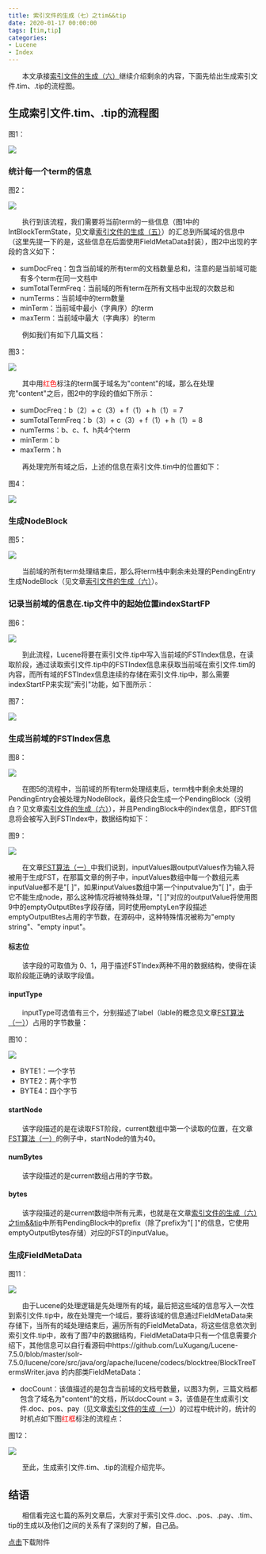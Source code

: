 ```yaml
---
title: 索引文件的生成（七）之tim&&tip
date: 2020-01-17 00:00:00
tags: [tim,tip]
categories:
- Lucene
- Index
---
```


&emsp;&emsp;本文承接[索引文件的生成（六）](https://www.amazingkoala.com.cn/Lucene/Index/2020/0115/索引文件的生成（六）之tim&&tip)继续介绍剩余的内容，下面先给出生成索引文件.tim、.tip的流程图。

## 生成索引文件.tim、.tip的流程图

图1：

<img src="http://www.amazingkoala.com.cn/uploads/lucene/index/索引文件的生成/索引文件的生成（七）/1.png">

### 统计每一个term的信息

图2：

<img src="http://www.amazingkoala.com.cn/uploads/lucene/index/索引文件的生成/索引文件的生成（七）/2.png">

&emsp;&emsp;执行到该流程，我们需要将当前term的一些信息（图1中的IntBlockTermState，见文章[索引文件的生成（五）](https://www.amazingkoala.com.cn/Lucene/Index/2020/0110/索引文件的生成（五）之tim&&tip)）的汇总到所属域的信息中（这里先提一下的是，这些信息在后面使用FieldMetaData封装），图2中出现的字段的含义如下：

- sumDocFreq：包含当前域的所有term的文档数量总和，注意的是当前域可能有多个term在同一文档中
- sumTotalTermFreq：当前域的所有term在所有文档中出现的次数总和
- numTerms：当前域中的term数量
- minTerm：当前域中最小（字典序）的term
- maxTerm：当前域中最大（字典序）的term

&emsp;&emsp;例如我们有如下几篇文档：

图3：

<img src="http://www.amazingkoala.com.cn/uploads/lucene/index/索引文件的生成/索引文件的生成（七）/3.png">

&emsp;&emsp;其中用<font color=Red>红色</font>标注的term属于域名为"content"的域，那么在处理完"content"之后，图2中的字段的值如下所示：

- sumDocFreq：b（2）+ c（3）+ f（1）+ h（1）= 7
- sumTotalTermFreq：b（3）+ c（3）+ f（1）+ h（1）= 8
- numTerms：b、c、f、h共4个term
- minTerm：b
- maxTerm：h

&emsp;&emsp;再处理完所有域之后，上述的信息在索引文件.tim中的位置如下：

图4：

<img src="http://www.amazingkoala.com.cn/uploads/lucene/index/索引文件的生成/索引文件的生成（七）/4.png">

### 生成NodeBlock

图5：

<img src="http://www.amazingkoala.com.cn/uploads/lucene/index/索引文件的生成/索引文件的生成（七）/5.png">

&emsp;&emsp;当前域的所有term处理结束后，那么将term栈中剩余未处理的PendingEntry生成NodeBlock（见文章[索引文件的生成（六）](https://www.amazingkoala.com.cn/Lucene/Index/2020/0115/索引文件的生成（六）之tim&&tip)）。

### 记录当前域的信息在.tip文件中的起始位置indexStartFP

图6：

<img src="http://www.amazingkoala.com.cn/uploads/lucene/index/索引文件的生成/索引文件的生成（七）/6.png">

&emsp;&emsp;到此流程，Lucene将要在索引文件.tip中写入当前域的FSTIndex信息，在读取阶段，通过读取索引文件.tip中的FSTIndex信息来获取当前域在索引文件.tim的内容，而所有域的FSTIndex信息连续的存储在索引文件.tip中，那么需要indexStartFP来实现"索引"功能，如下图所示：

图7：

<img src="http://www.amazingkoala.com.cn/uploads/lucene/index/索引文件的生成/索引文件的生成（七）/7.png">

### 生成当前域的FSTIndex信息

图8：

<img src="http://www.amazingkoala.com.cn/uploads/lucene/index/索引文件的生成/索引文件的生成（七）/8.png">

&emsp;&emsp;在图5的流程中，当前域的所有term处理结束后，term栈中剩余未处理的PendingEntry会被处理为NodeBlock，最终只会生成一个PendingBlock（没明白？见文章[索引文件的生成（六）](https://www.amazingkoala.com.cn/Lucene/Index/2020/0115/索引文件的生成（六）之tim&&tip)），并且PendingBlock中的index信息，即FST信息将会被写入到FSTIndex中，数据结构如下：

图9：

<img src="http://www.amazingkoala.com.cn/uploads/lucene/index/索引文件的生成/索引文件的生成（七）/9.png">

&emsp;&emsp;在文章[FST算法（一）](https://www.amazingkoala.com.cn/Lucene/yasuocunchu/2019/0220/FST（一）)中我们说到，inputValues跟outputValues作为输入将被用于生成FST，在那篇文章的例子中，inputValues数组中每一个数组元素inputValue都不是"[ ]"，如果inputValues数组中第一个inputvalue为"[ ]"，由于它不能生成node，那么这种情况将被特殊处理，"[ ]"对应的outputValue将使用图9中的emptyOutputBtes字段存储，同时使用emptyLen字段描述emptyOutputBtes占用的字节数，在源码中，这种特殊情况被称为"empty string"、"empty input"。

#### 标志位

&emsp;&emsp;该字段的可取值为 0、1，用于描述FSTIndex两种不用的数据结构，使得在读取阶段能正确的读取字段值。

#### inputType

&emsp;&emsp;inputType可选值有三个，分别描述了label（lable的概念见文章[FST算法（一）](https://www.amazingkoala.com.cn/Lucene/yasuocunchu/2019/0220/FST（一）)）占用的字节数量：

图10：

<img src="http://www.amazingkoala.com.cn/uploads/lucene/index/索引文件的生成/索引文件的生成（七）/10.png">

- BYTE1：一个字节
- BYTE2：两个字节
- BYTE4：四个字节

#### startNode

&emsp;&emsp;该字段描述的是在读取FST阶段，current数组中第一个读取的位置，在文章[FST算法（一）](https://www.amazingkoala.com.cn/Lucene/yasuocunchu/2019/0220/FST（一）)的例子中，startNode的值为40。

#### numBytes

&emsp;&emsp;该字段描述的是current数组占用的字节数。

#### bytes

&emsp;&emsp;该字段描述的是current数组中所有元素，也就是在文章[索引文件的生成（六）之tim&&tip](https://www.amazingkoala.com.cn/Lucene/Index/2020/0115/索引文件的生成（六）之tim&&tip)中所有PendingBlock中的prefix（除了prefix为"[ ]"的信息，它使用emptyOutputBytes存储）对应的FST的inputValue。


### 生成FieldMetaData

图11：

<img src="http://www.amazingkoala.com.cn/uploads/lucene/index/索引文件的生成/索引文件的生成（七）/11.png">

&emsp;&emsp;由于Lucene的处理逻辑是先处理所有的域，最后把这些域的信息写入一次性到索引文件.tip中，故在处理完一个域后，要将该域的信息通过FieldMetaData来存储下，当所有的域处理结束后，遍历所有的FieldMetaData，将这些信息依次到索引文件.tip中，故有了图7中的数据结构，FieldMetaData中只有一个信息需要介绍下，其他信息可以自行看源码中https://github.com/LuXugang/Lucene-7.5.0/blob/master/solr-7.5.0/lucene/core/src/java/org/apache/lucene/codecs/blocktree/BlockTreeTermsWriter.java 的内部类FieldMetaData：

- docCount：该值描述的是包含当前域的文档号数量，以图3为例，三篇文档都包含了域名为"content"的文档，所以docCount = 3，该值是在生成索引文件.doc、pos、pay（见文章[索引文件的生成（一）](https://www.amazingkoala.com.cn/Lucene/Index/2019/1226/索引文件的生成（一）之doc&&pay&&pos)）的过程中统计的，统计的时机点如下图<font color=Red>红框</font>标注的流程点：

图12：

<img src="http://www.amazingkoala.com.cn/uploads/lucene/index/索引文件的生成/索引文件的生成（七）/12.png">

&emsp;&emsp;至此，生成索引文件.tim、.tip的流程介绍完毕。

## 结语

&emsp;&emsp;相信看完这七篇的系列文章后，大家对于索引文件.doc、.pos、.pay、.tim、tip的生成以及他们之间的关系有了深刻的了解，自己品。

[点击](http://www.amazingkoala.com.cn/attachment/Lucene/Index/索引文件的生成/索引文件的生成（七）/索引文件的生成（七）.zip)下载附件